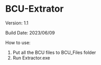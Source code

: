 # BCU-Extrator

Version: 1.1

Build Date: 2023/06/09


How to use:
      
1. Put all the BCU files to BCU_Files folder
2. Run Extractor.exe
